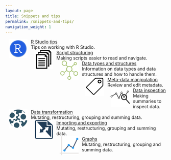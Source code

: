 ```yaml
---
layout: page
title: Snippets and tips
permalink: /snippets-and-tips/
navigation_weight: 1
---
```


<div class="boxed">
<img src="/_pages/snippets-and-tips/r-studio-tips.png" alt="Image text" style="margin: 0px 10px" width="60" height="60" align="left"/>
<a href="/r-studio-tips/">R Studio tips</a><br>
Tips on working with R Studio.
<br>
</div>

<div class="boxed">
<img src="/_pages/snippets-and-tips/script-structuring.png" alt="Image text" style="margin: 0px 10px" width="60" height="60" align="left"/>
<a href="/script-structuring/">Script structuring</a><br>
Making scripts easier to read and navigate.
<br>
</div>

<div class="boxed">
<img src="/_pages/snippets-and-tips/data-types.png" alt="Image text" style="margin: 0px 10px" width="60" height="60" align="left"/>
<a href="/data-types/">Data types and structures</a><br>
Information on data types and data structures and how to handle them.
<br>
</div>

<div class="boxed">
<img src="/_pages/snippets-and-tips/meta-data.png" alt="Image text" style="margin: 0px 10px" width="60" height="60" align="left"/>
<a href="/meta-data-manipulation/">Meta-data manipulation</a><br>
Review and edit metadata.
<br>
</div>

<div class="boxed">
<img src="/_pages/snippets-and-tips/data-inspection.png" alt="Image text" style="margin: 0px 10px" width="60" height="60" align="left"/>
<a href="/meta-data-manipulation/">Data inspection</a><br>
Making summaries to inspect data.
<br>
</div>

<div class="boxed">
<img src="/_pages/snippets-and-tips/data-transformation.png" alt="Image text" style="margin: 0px 10px" width="60" height="60" align="left"/>
<a href="/script-structuring/">Data transformation</a><br>
Mutating, restructuring, grouping and summing data.
<br>
</div>

<div class="boxed">
<img src="/_pages/snippets-and-tips/importing-exporting.png" alt="Image text" style="margin: 0px 10px" width="60" height="60" align="left"/>
<a href="/importing-exporting/">Importing and exporting</a><br>
Mutating, restructuring, grouping and summing data.
<br>
</div>

<div class="boxed">
<img src="/_pages/snippets-and-tips/graphs.png" alt="Image text" style="margin: 0px 10px" width="60" height="60" align="left"/>
<a href="/graphs/">Graphs</a><br>
Mutating, restructuring, grouping and summing data.
<br>
</div>

<br><br><br><br>